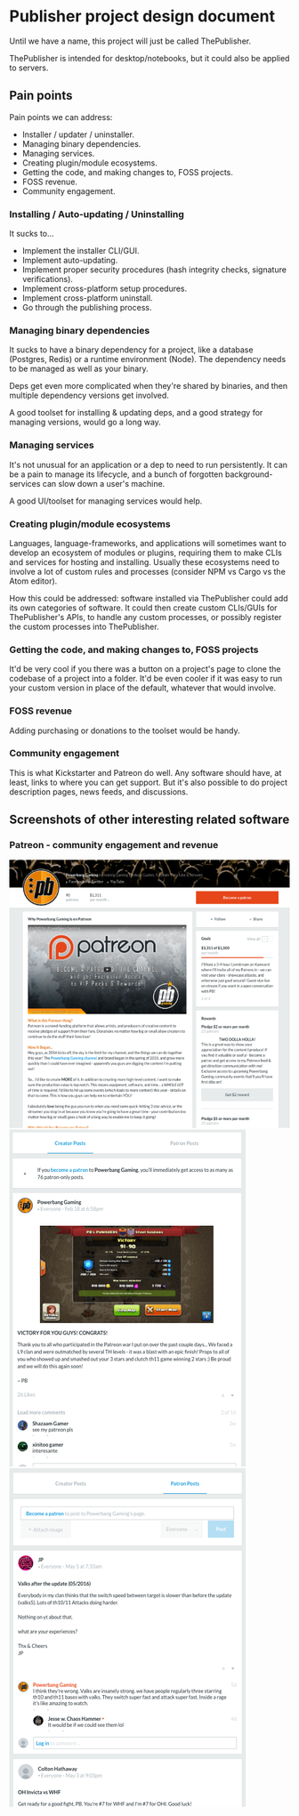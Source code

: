 # Publisher project design document

Until we have a name, this project will just be called ThePublisher.

ThePublisher is intended for desktop/notebooks, but it could also be applied to servers.

## Pain points

Pain points we can address:

 - Installer / updater / uninstaller.
 - Managing binary dependencies.
 - Managing services.
 - Creating plugin/module ecosystems.
 - Getting the code, and making changes to, FOSS projects.
 - FOSS revenue.
 - Community engagement.

### Installing / Auto-updating / Uninstalling

It sucks to...

 - Implement the installer CLI/GUI.
 - Implement auto-updating.
 - Implement proper security procedures (hash integrity checks, signature verifications).
 - Implement cross-platform setup procedures.
 - Implement cross-platform uninstall.
 - Go through the publishing process.

### Managing binary dependencies

It sucks to have a binary dependency for a project, like a database (Postgres, Redis) or a runtime environment (Node).
The dependency needs to be managed as well as your binary.

Deps get even more complicated when they're shared by binaries, and then multiple dependency versions get involved.

A good toolset for installing & updating deps, and a good strategy for managing versions, would go a long way.

### Managing services

It's not unusual for an application or a dep to need to run persistently.
It can be a pain to manage its lifecycle, and a bunch of forgotten background-services can slow down a user's machine.

A good UI/toolset for managing services would help.

### Creating plugin/module ecosystems

Languages, language-frameworks, and applications will sometimes want to develop an ecosystem of modules or plugins, requiring them to make CLIs and services for hosting and installing.
Usually these ecosystems need to involve a lot of custom rules and processes (consider NPM vs Cargo vs the Atom editor).

How this could be addressed: software installed via ThePublisher could add its own categories of software.
It could then create custom CLIs/GUIs for ThePublisher's APIs, to handle any custom processes, or possibly register the custom processes into ThePublisher.

### Getting the code, and making changes to, FOSS projects

It'd be very cool if you there was a button on a project's page to clone the codebase of a project into a folder.
It'd be even cooler if it was easy to run your custom version in place of the default, whatever that would involve.

### FOSS revenue

Adding purchasing or donations to the toolset would be handy.

### Community engagement

This is what Kickstarter and Patreon do well.
Any software should have, at least, links to where you can get support.
But it's also possible to do project description pages, news feeds, and discussions.

## Screenshots of other interesting related software

### Patreon - community engagement and revenue

![screenshots/patreon1.png](screenshots/patreon1.png)
![screenshots/patreon2.png](screenshots/patreon2.png)
![screenshots/patreon3.png](screenshots/patreon3.png)

